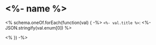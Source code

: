 # <%- name %>

<% schema.oneOf.forEach(function(val) { -%>
`<%- val.title %>`: <%- JSON.stringify(val.enum[0]) %>

<% }) -%>
